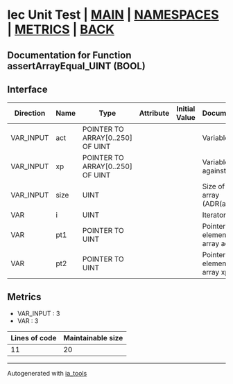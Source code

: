 # Iec Unit Test | [MAIN] | [NAMESPACES] | [METRICS] | [BACK]  

## Documentation for Function assertArrayEqual_UINT (BOOL)  

## Interface  

| Direction | Name | Type | Attribute | Initial Value | Documentation |
| --------- | ---- | ---- | --------- | ------------- | ------------- |
| VAR_INPUT | act | POINTER TO ARRAY[0..250] OF UINT |  |  | Variable to test |  
| VAR_INPUT | xp | POINTER TO ARRAY[0..250] OF UINT |  |  | Variable to test against |  
| VAR_INPUT | size | UINT |  |  | Size of the array (ADR(act)) |  
| VAR | i | UINT |  |  | Iterator variable |  
| VAR | pt1 | POINTER TO UINT |  |  | Pointer to the element of the array act |  
| VAR | pt2 | POINTER TO UINT |  |  | Pointer to the element of the array xp |  


## Metrics  

- VAR_INPUT : 3
- VAR : 3

| Lines of code | Maintainable size |
| ------------- | ----------------- |
| 11 | 20 |

---
Autogenerated with [ia_tools](https://github.com/tkucic/ia_tools)  

[MAIN]: ../../../../index.md
[NAMESPACES]: ../../nsList.md
[METRICS]: ../../../metrics.md
[BACK]: ../nsMain.md
